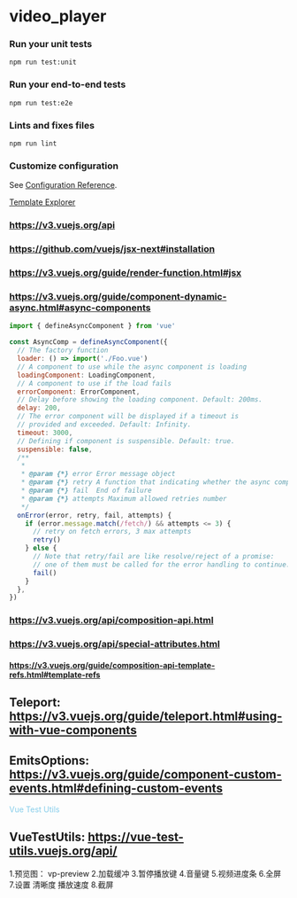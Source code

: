 # video_player

### Run your unit tests
```
npm run test:unit
```

### Run your end-to-end tests
```
npm run test:e2e
```

### Lints and fixes files
```
npm run lint
```

### Customize configuration
See [Configuration Reference](https://cli.vuejs.org/config/).

[Template Explorer](https://vue-next-template-explorer.netlify.app/#%7B%22src%22%3A%22%3Cdiv%3EHello%20World!%3C%2Fdiv%3E%22%2C%22options%22%3A%7B%22mode%22%3A%22module%22%2C%22prefixIdentifiers%22%3Afalse%2C%22optimizeImports%22%3Afalse%2C%22hoistStatic%22%3Afalse%2C%22cacheHandlers%22%3Afalse%2C%22scopeId%22%3Anull%2C%22ssrCssVars%22%3A%22%7B%20color%20%7D%22%2C%22bindingMetadata%22%3A%7B%22TestComponent%22%3A%22setup%22%2C%22foo%22%3A%22setup%22%2C%22bar%22%3A%22props%22%7D%7D%7D)


### https://v3.vuejs.org/api
### https://github.com/vuejs/jsx-next#installation
### https://v3.vuejs.org/guide/render-function.html#jsx
### https://v3.vuejs.org/guide/component-dynamic-async.html#async-components
```js
import { defineAsyncComponent } from 'vue'

const AsyncComp = defineAsyncComponent({
  // The factory function
  loader: () => import('./Foo.vue')
  // A component to use while the async component is loading
  loadingComponent: LoadingComponent,
  // A component to use if the load fails
  errorComponent: ErrorComponent,
  // Delay before showing the loading component. Default: 200ms.
  delay: 200,
  // The error component will be displayed if a timeout is
  // provided and exceeded. Default: Infinity.
  timeout: 3000,
  // Defining if component is suspensible. Default: true.
  suspensible: false,
  /**
   *
   * @param {*} error Error message object
   * @param {*} retry A function that indicating whether the async component should retry when the loader promise rejects
   * @param {*} fail  End of failure
   * @param {*} attempts Maximum allowed retries number
   */
  onError(error, retry, fail, attempts) {
    if (error.message.match(/fetch/) && attempts <= 3) {
      // retry on fetch errors, 3 max attempts
      retry()
    } else {
      // Note that retry/fail are like resolve/reject of a promise:
      // one of them must be called for the error handling to continue.
      fail()
    }
  },
})
```
### https://v3.vuejs.org/api/composition-api.html
### https://v3.vuejs.org/api/special-attributes.html
#### https://v3.vuejs.org/guide/composition-api-template-refs.html#template-refs


## Teleport: https://v3.vuejs.org/guide/teleport.html#using-with-vue-components


## EmitsOptions: https://v3.vuejs.org/guide/component-custom-events.html#defining-custom-events

<span style="color: skyblue">Vue Test Utils</span>

## VueTestUtils: https://vue-test-utils.vuejs.org/api/

1.预览图： vp-preview
2.加载缓冲
3.暂停播放键
4.音量键
5.视频进度条
6.全屏
7.设置
    清晰度
    播放速度
8.截屏
